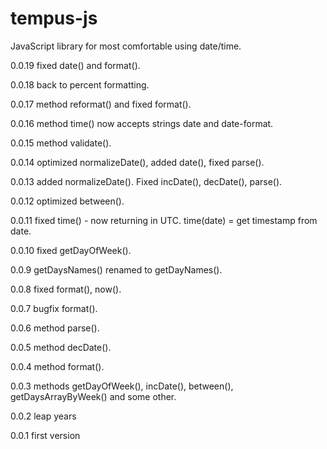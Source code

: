 tempus-js
=========

JavaScript library for most comfortable using date/time.

0.0.19
fixed date() and format().

0.0.18
back to percent formatting.

0.0.17
method reformat() and fixed format().

0.0.16
method time() now accepts strings date and date-format.

0.0.15
method validate().

0.0.14
optimized normalizeDate(), added date(), fixed parse().

0.0.13
added normalizeDate(). Fixed incDate(), decDate(), parse().

0.0.12
optimized between().

0.0.11
fixed time() - now returning in UTC.
time(date) = get timestamp from date.

0.0.10
fixed getDayOfWeek().

0.0.9
getDaysNames() renamed to getDayNames().

0.0.8
fixed format(), now().

0.0.7
bugfix format().

0.0.6
method parse().

0.0.5
method decDate().

0.0.4
method format().

0.0.3
methods getDayOfWeek(), incDate(), between(), getDaysArrayByWeek() and some other.

0.0.2
leap years

0.0.1
first version